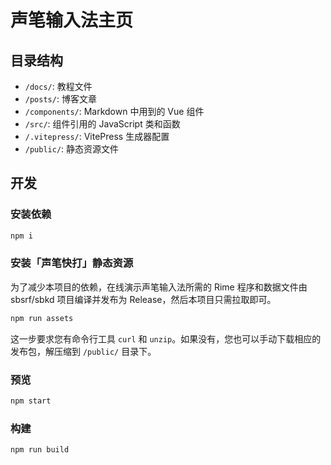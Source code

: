 # 声笔输入法主页

## 目录结构

- `/docs/`: 教程文件
- `/posts/`: 博客文章
- `/components/`: Markdown 中用到的 Vue 组件
- `/src/`: 组件引用的 JavaScript 类和函数
- `/.vitepress/`: VitePress 生成器配置
- `/public/`: 静态资源文件

## 开发

### 安装依赖

```bash
npm i
```

### 安装「声笔快打」静态资源

为了减少本项目的依赖，在线演示声笔输入法所需的 Rime 程序和数据文件由 sbsrf/sbkd 项目编译并发布为 Release，然后本项目只需拉取即可。

```bash
npm run assets
```

这一步要求您有命令行工具 `curl` 和 `unzip`。如果没有，您也可以手动下载相应的发布包，解压缩到 `/public/` 目录下。

### 预览

```bash
npm start
```

### 构建

```bash
npm run build
```
